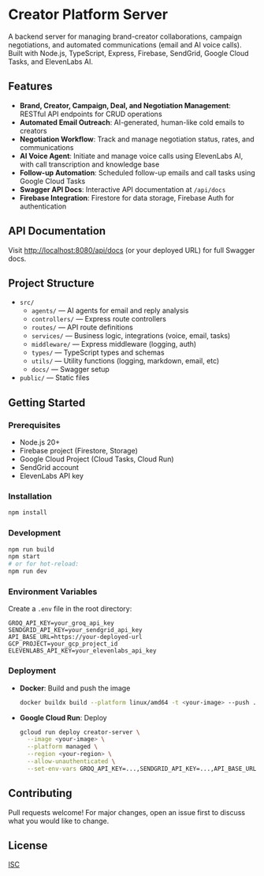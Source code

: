 # Creator Platform Server

A backend server for managing brand-creator collaborations, campaign negotiations, and automated communications (email and AI voice calls). Built with Node.js, TypeScript, Express, Firebase, SendGrid, Google Cloud Tasks, and ElevenLabs AI.

## Features

- **Brand, Creator, Campaign, Deal, and Negotiation Management**: RESTful API endpoints for CRUD operations
- **Automated Email Outreach**: AI-generated, human-like cold emails to creators
- **Negotiation Workflow**: Track and manage negotiation status, rates, and communications
- **AI Voice Agent**: Initiate and manage voice calls using ElevenLabs AI, with call transcription and knowledge base
- **Follow-up Automation**: Scheduled follow-up emails and call tasks using Google Cloud Tasks
- **Swagger API Docs**: Interactive API documentation at `/api/docs`
- **Firebase Integration**: Firestore for data storage, Firebase Auth for authentication

## API Documentation

Visit [http://localhost:8080/api/docs](http://localhost:8080/api/docs) (or your deployed URL) for full Swagger docs.

## Project Structure

- `src/`
  - `agents/` — AI agents for email and reply analysis
  - `controllers/` — Express route controllers
  - `routes/` — API route definitions
  - `services/` — Business logic, integrations (voice, email, tasks)
  - `middleware/` — Express middleware (logging, auth)
  - `types/` — TypeScript types and schemas
  - `utils/` — Utility functions (logging, markdown, email, etc)
  - `docs/` — Swagger setup
- `public/` — Static files

## Getting Started

### Prerequisites

- Node.js 20+
- Firebase project (Firestore, Storage)
- Google Cloud Project (Cloud Tasks, Cloud Run)
- SendGrid account
- ElevenLabs API key

### Installation

```sh
npm install
```

### Development

```sh
npm run build
npm start
# or for hot-reload:
npm run dev
```

### Environment Variables

Create a `.env` file in the root directory:

```env
GROQ_API_KEY=your_groq_api_key
SENDGRID_API_KEY=your_sendgrid_api_key
API_BASE_URL=https://your-deployed-url
GCP_PROJECT=your_gcp_project_id
ELEVENLABS_API_KEY=your_elevenlabs_api_key
```

### Deployment

- **Docker**: Build and push the image

  ```sh
  docker buildx build --platform linux/amd64 -t <your-image> --push .
  ```

- **Google Cloud Run**: Deploy

  ```sh
  gcloud run deploy creator-server \
    --image <your-image> \
    --platform managed \
    --region <your-region> \
    --allow-unauthenticated \
    --set-env-vars GROQ_API_KEY=...,SENDGRID_API_KEY=...,API_BASE_URL=...,GCP_PROJECT=...,ELEVENLABS_API_KEY=...
  ```

## Contributing

Pull requests welcome! For major changes, open an issue first to discuss what you would like to change.

## License

[ISC](LICENSE)
